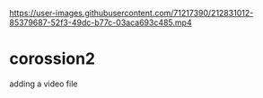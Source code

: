 

https://user-images.githubusercontent.com/71217390/212831012-85379687-52f3-49dc-b77c-03aca693c485.mp4

# corossion2
adding a video file
